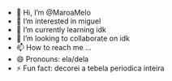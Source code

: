 - 👋 Hi, I’m @MaroaMelo
- 👀 I’m interested in miguel 
- 🌱 I’m currently learning idk
- 💞️ I’m looking to collaborate on idk
- 📫 How to reach me ...
- 😄 Pronouns: ela/dela
- ⚡ Fun fact: decorei a tebela periodica inteira 

<!---
MaroaMelo/MaroaMelo is a ✨ special ✨ repository because its `README.md` (this file) appears on your GitHub profile.
You can click the Preview link to take a look at your changes.
--->
